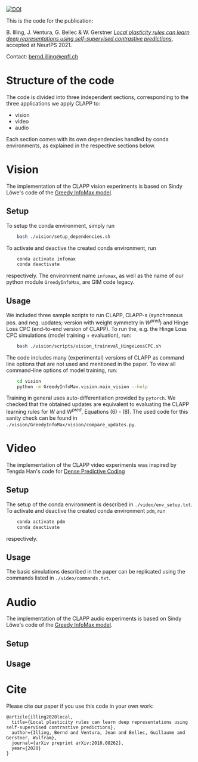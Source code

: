 
[![DOI](https://zenodo.org/badge/DOI/10.5281/zenodo.5593214.svg)](https://doi.org/10.5281/zenodo.5593214)

This is the code for the publication:

B. Illing, J. Ventura, G. Bellec & W. Gerstner
[*Local plasticity rules can learn deep representations using self-supervised contrastive predictions*](https://arxiv.org/abs/2010.08262), accepted at NeurIPS 2021.

Contact:
[bernd.illing@epfl.ch](mailto:bernd.illing@epfl.ch)

# Structure of the code

The code is divided into three independent sections, corresponding to the three applications we apply CLAPP to:

* vision
* video
* audio

Each section comes with its own dependencies handled by conda environments, as explained in the respective sections below.

# Vision

The implementation of the CLAPP vision experiments is based on Sindy Löwe's code of the [Greedy InfoMax model](https://github.com/loeweX/Greedy_InfoMax).

## Setup

To setup the conda environment, simply run

```bash
    bash ./vision/setup_dependencies.sh
```

To activate and deactive the created conda environment, run

```bash
    conda activate infomax
    conda deactivate
```

respectively. The environment name `infomax`, as well as the name of our python module `GreedyInfoMax`, are GIM code legacy. 

## Usage

We included three sample scripts to run CLAPP, CLAPP-s (synchronous pos. and neg. updates; version with weight symmetry in $W^{pred}$) and Hinge Loss CPC (end-to-end version of CLAPP). To run the, e.g. the Hinge Loss CPC simulations (model training + evaluation), run:

```bash
    bash ./vision/scripts/vision_traineval_HingeLossCPC.sh
```

The code includes many (experimental) versions of CLAPP as command line options that are not used and mentioned in the paper. To view all command-line options of model training, run:

```bash
    cd vision
    python -m GreedyInfoMax.vision.main_vision --help
```

Training in general uses auto-differentiation provided by `pytorch`. We checked that the obtained updates are equivalent to evaluating the CLAPP learning rules for $W$ and $W^{pred}$, Equations (6) - (8). The used code for this sanity check can be found in `./vision/GreedyInfoMax/vision/compare_updates.py`.


# Video

The implementation of the CLAPP video experiments was inspired by Tengda Han's code for [Dense Predictive Coding](https://github.com/TengdaHan/DPC)

## Setup

The setup of the conda environment is described in `./video/env_setup.txt`. To activate and deactive the created conda environment `pdm`, run

```bash
    conda activate pdm
    conda deactivate
```

respectively.

## Usage

The basic simulations described in the paper can be replicated using the commands listed in `./video/commands.txt`.


# Audio

The implementation of the CLAPP audio experiments is based on Sindy Löwe's code of the [Greedy InfoMax model](https://github.com/loeweX/Greedy_InfoMax).
<!-- GUILLAUME: Your instructions go here -->

## Setup

## Usage

# Cite

Please cite our paper if you use this code in your own work:

```
@article{illing2020local,
  title={Local plasticity rules can learn deep representations using self-supervised contrastive predictions},
  author={Illing, Bernd and Ventura, Jean and Bellec, Guillaume and Gerstner, Wulfram},
  journal={arXiv preprint arXiv:2010.08262},
  year={2020}
}
```
